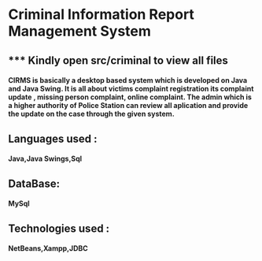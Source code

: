 <h1>Criminal Information Report Management System</h1>
<h2>*** Kindly open src/criminal to view all files</h2>
<h4>CIRMS is basically a desktop based system which is developed on Java and Java Swing. It is all about victims complaint registration its complaint update , missing person complaint, online complaint.
The admin which is a higher authority of Police Station can review all aplication and provide the update on the case through the given system.</h4>
<h2>Languages used :</h2>  <h4>Java,Java Swings,Sql</h4>
<h2>DataBase:</h2> <h4>MySql</h4>
<h2>Technologies used :</h2> <h4>NetBeans,Xampp,JDBC</h4>
